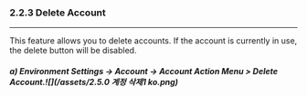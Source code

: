 ### 2.2.3 Delete Account

---

This feature allows you to delete accounts. If the account is currently in use, the delete button will be disabled.

##### a\) Environment Settings → Account → Account Action Menu > Delete Account.![](/assets/2.5.0 계정 삭제1 ko.png)



